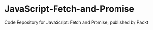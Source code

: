 # JavaScript-Fetch-and-Promise
Code Repository for JavaScript: Fetch and Promise, published by Packt
